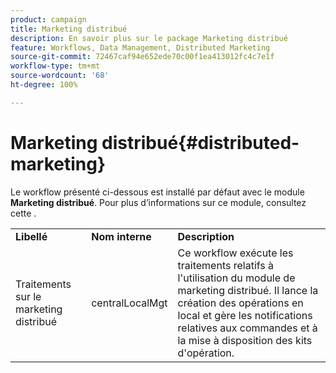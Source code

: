 ```yaml
---
product: campaign
title: Marketing distribué
description: En savoir plus sur le package Marketing distribué
feature: Workflows, Data Management, Distributed Marketing
source-git-commit: 72467caf94e652ede70c00f1ea413012fc4c7e1f
workflow-type: tm+mt
source-wordcount: '68'
ht-degree: 100%

---
```



# Marketing distribué{#distributed-marketing}



Le workflow présenté ci-dessous est installé par défaut avec le module **Marketing distribué**. Pour plus d’informations sur ce module, consultez cette  .

<table> 
 <tbody> 
  <tr> 
   <td> <strong>Libellé</strong><br /> </td> 
   <td> <strong>Nom interne</strong><br /> </td> 
   <td> <strong>Description</strong><br /> </td> 
  </tr> 
  <tr> 
   <td> <span class="uicontrol">Traitements sur le marketing distribué</span> <br /> </td> 
   <td> <span class="uicontrol">centralLocalMgt</span> <br /> </td> 
   <td> Ce workflow exécute les traitements relatifs à l'utilisation du module de marketing distribué. Il lance la création des opérations en local et gère les notifications relatives aux commandes et à la mise à disposition des kits d'opération.<br /> </td> 
  </tr> 
 </tbody> 
</table>

